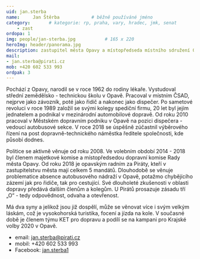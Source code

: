```yaml
---
uid: jan.sterba
name:     Jan Štěrba      		# běžně používáné jméno
category:       # kategorie: rp, praha, vary, hradec, jmk, senat
    - zast
ordopa: 1
img: people/jan-sterba.jpg           # 165 x 220
heroImg: header/panorama.jpg
description: zastupitel města Opavy a místopředseda místního sdružení Opavské Slezsko
mail:
- jan.sterba@pirati.cz
mob: +420 602 533 993
ordpak: 3
---
```

Pochází z Opavy, narodil se v roce 1962 do rodiny lékaře. Vystudoval střední zemědělsko - technickou školu v Opavě. Pracoval v místním ČSAD, nejprve jako závozník, poté jako řidič a nakonec jako dispečer. Po sametové revoluci v roce 1989 založil se svými kolegy spediční firmu, 20 let byl jejím jednatelem a podnikal v mezinárodní automobilové dopravě. Od roku 2010 pracoval v Městském dopravním podniku v Opavě na pozici dispečera - vedoucí autobusové sekce. V roce 2018 se úspěšně zúčastnil výběrového řízení na post dopravně-technického náměstka ředitele společnosti, kde působí dodnes.

Politice se aktivně věnuje od roku 2008. Ve volebním období 2014 - 2018 byl členem majetkové komise a místopředsedou dopravní komise Rady města Opavy. Od roku 2018 je opavským radním za Piráty, kteří v zastupitelstvu města mají celkem 5 mandátů. Dlouhodobě se věnuje problematice absence  autobusového nádraží v Opavě, potažmo chybějícího zázemí jak pro řidiče, tak pro cestující. Své dlouholeté zkušenosti v oblasti dopravy předává dalším členům a kolegům. U Pirátů prosazuje zásadu tří „O“ - tedy odpovědnost, odvaha a otevřenost.

Má dva syny a jelikož jsou již dospělí, může se věnovat více i svým velkým láskám, což je vysokohorská turistika, focení a jízda na kole. V současné době je členem týmu KET pro dopravu a podílí se na kampani pro Krajské volby 2020 v Opavě.

- email: [jan.sterba@pirati.cz](mailto:jan.sterba@pirati.cz)
- mobil: +420 602 533 993
- Facebook: [jan.sterba1](https://www.facebook.com/jan.sterba1)
